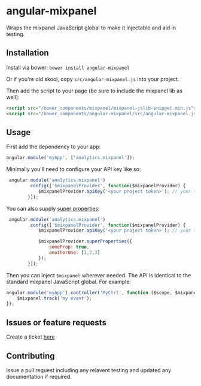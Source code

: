 angular-mixpanel
================

Wraps the mixpanel JavaScript global to make it injectable and aid in testing.

Installation
------------

Install via bower: `bower install angular-mixpanel`

Or if you're old skool, copy `src/angular-mixpanel.js` into your project.

Then add the script to your page (be sure to include the mixpanel lib as well):

```html
<script src="/bower_components/mixpanel/mixpanel-jslib-snippet.min.js"></script>
<script src="/bower_components/angular-mixpanel/src/angular-mixpanel.js"></script>
```

Usage
-----

First add the dependency to your app:

```javascript
angular.module('myApp', ['analytics.mixpanel']);
```

Minimally you'll need to configure your API key like so:

```javascript
 angular.module('analytics.mixpanel')
        .config(['$mixpanelProvider', function($mixpanelProvider) {
            $mixpanelProvider.apiKey('<your project token>'); // your token is different than your API key
        }]);
```

You can also supply [super properties](https://mixpanel.com/help/reference/javascript#super-properties):

```javascript
 angular.module('analytics.mixpanel')
        .config(['$mixpanelProvider', function($mixpanelProvider) {
            $mixpanelProvider.apiKey('<your project token>'); // your token is different than your API key

            $mixpanelProvider.superProperties({
                someProp: true,
                anotherOne: [1,2,3]
            });
        }]);
```

Then you can inject `$mixpanel` wherever needed. The API is identical to the standard mixpanel JavaScript global. For example:

```javascript
angular.module('myApp').controller('MyCtrl', function ($scope, $mixpanel) {
    $mixpanel.track('my event');
});
```

Issues or feature requests
--------------------------

Create a ticket [here](https://github.com/kuhnza/angular-mixpanel/issues)

Contributing
------------

Issue a pull request including any relavent testing and updated any documentation if required.
